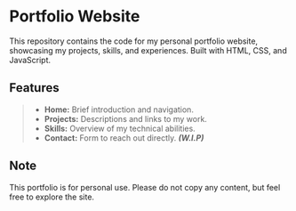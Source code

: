 # Portfolio Website
This repository contains the code for my personal portfolio website, showcasing my projects, skills, and experiences. Built with HTML, CSS, and JavaScript.

## Features
>- **Home:** Brief introduction and navigation.
>- **Projects:** Descriptions and links to my work.
>- **Skills:** Overview of my technical abilities.
>- **Contact:** Form to reach out directly. **_(W.I.P)_**

## Note
This portfolio is for personal use. Please do not copy any content, but feel free to explore the site.
